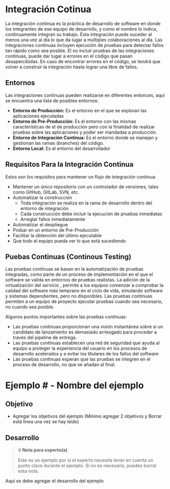 # Integración Cotinua
La integración continua es la práctica de desarrollo de software en donde los integrantes de ese equipo de desarrollo, y como el nombre lo indica, continuamente integran su trabajo. Ésta integración puede suceder al menos una vez al día lo que da lugar a múltiples colaboraciones al día.
Las integraciones continuas incluyen ejecución de pruebas para detectar fallos tan rápido como sea posible. El no incluir pruebas de las integraciones continuas, puede dar lugar a errores en el código que pasan desapercibidas.
En caso de encontrar errores en el código, se tendrá que volver a construir la integración hasta lograr una libre de fallos.

## Entornos
Las integraciones continuas pueden realizarse en diferentes entonces, aquí se encuentra una lista de posibles entornos:
- **Entorno de Producción:** Es el entorno en el que se exploran las aplicaciones ejecutadas
- **Entorno de Pre-Producción:** Es el entorno con las mismas características de el de producción pero con la finalidad de realizar pruebas sobre las aplicaciones y poder ser mandadas a producción.
- **Entorno de Integración Continua:** Es el entorno donde se manejan y gestionan las ramas (branches) del código.
- **Entorno Local:** Es el entorno del desarrollador

## Requisitos Para la Integración Continua
Estos son los requisitos para mantener un flujo de integración continua:
- Mantener un único repositorio con un controlador de versiones, tales como GitHub, GitLab, SVN, etc.
- Automatizar la construcción
  - Toda integración se realiza en la rama de desarrollo dentro del entorno de integración
  - Cada construcción debe incluir la ejecución de pruebas inmediatas
  - Arreglar fallos inmediatamente
- Automatizar el despliegue
- Probar en un entorno de Pre-Producción
- Facilitar la obtención del último ejecutable
- Que todo el equipo pueda ver lo que está sucediendo

## Puebas Continuas (Continous Testing)
Las pruebas continuas se basan en la automatización de pruebas integradas, como parte de un proceso de implementación en el que el software se valida en entornos de pruebas realistas. La adición de la virtualización del servicio , permite a los equipos comenzar a comprobar la calidad del software más temprano en el ciclo de vida, simulando software y sistemas dependientes, pero no disponibles.
Las pruebas continuas permiten a un equipo de proyecto ejecutar pruebas cuando sea necesario, no cuando sea posible.

Algunos puntos importantes sobre las pruebas continuas:

- Las pruebas continuas proporcionan una visión instantánea sobre si un candidato de lanzamiento es demasiado arriesgado para proceder a través del pipeline de entrega.
- Las pruebas continuas establecen una red de seguridad que ayuda al equipo a proteger la experiencia del usuario en los procesos de desarrollo acelerados y a evitar los titulares de los fallos del software
- Las pruebas continuas esperan que las pruebas se integren en el proceso de desarrollo, no que se añadan al final.

# Ejemplo # - Nombre del ejemplo

## Objetivo

* Agregar los objetivos del ejemplo (Mínimo agregar 2 objetivos y Borrar está linea una vez se hay leido)

## Desarrollo

>**💡 Nota para experto(a)**
>
> Este es un ejemplo por si el experto necesita tener en cuenta un punto clave durante el ejemplo.
>Si no es necesario, puedes borrar esta nota.

Aquí se debe agregar el desarrollo del ejemplo



